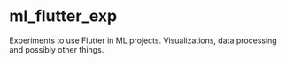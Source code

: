 # ml_flutter_exp

Experiments to use Flutter in ML projects. Visualizations, data processing and possibly other things. 

